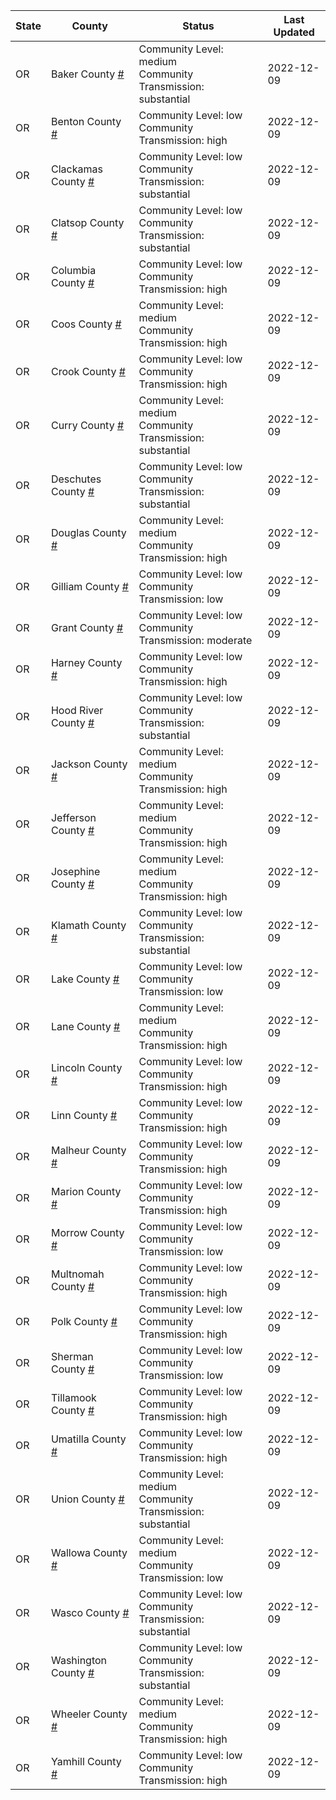 State | County | Status | Last Updated
--- | --- | --- | --- 
OR | Baker County <a href="#baker_county">#</a> | <a name="baker_county"></a>Community Level: medium<br/>Community Transmission: substantial | 2022-12-09
OR | Benton County <a href="#benton_county">#</a> | <a name="benton_county"></a>Community Level: low<br/>Community Transmission: high | 2022-12-09
OR | Clackamas County <a href="#clackamas_county">#</a> | <a name="clackamas_county"></a>Community Level: low<br/>Community Transmission: substantial | 2022-12-09
OR | Clatsop County <a href="#clatsop_county">#</a> | <a name="clatsop_county"></a>Community Level: low<br/>Community Transmission: substantial | 2022-12-09
OR | Columbia County <a href="#columbia_county">#</a> | <a name="columbia_county"></a>Community Level: low<br/>Community Transmission: high | 2022-12-09
OR | Coos County <a href="#coos_county">#</a> | <a name="coos_county"></a>Community Level: medium<br/>Community Transmission: high | 2022-12-09
OR | Crook County <a href="#crook_county">#</a> | <a name="crook_county"></a>Community Level: low<br/>Community Transmission: high | 2022-12-09
OR | Curry County <a href="#curry_county">#</a> | <a name="curry_county"></a>Community Level: medium<br/>Community Transmission: substantial | 2022-12-09
OR | Deschutes County <a href="#deschutes_county">#</a> | <a name="deschutes_county"></a>Community Level: low<br/>Community Transmission: substantial | 2022-12-09
OR | Douglas County <a href="#douglas_county">#</a> | <a name="douglas_county"></a>Community Level: medium<br/>Community Transmission: high | 2022-12-09
OR | Gilliam County <a href="#gilliam_county">#</a> | <a name="gilliam_county"></a>Community Level: low<br/>Community Transmission: low | 2022-12-09
OR | Grant County <a href="#grant_county">#</a> | <a name="grant_county"></a>Community Level: low<br/>Community Transmission: moderate | 2022-12-09
OR | Harney County <a href="#harney_county">#</a> | <a name="harney_county"></a>Community Level: low<br/>Community Transmission: high | 2022-12-09
OR | Hood River County <a href="#hood_river_county">#</a> | <a name="hood_river_county"></a>Community Level: low<br/>Community Transmission: substantial | 2022-12-09
OR | Jackson County <a href="#jackson_county">#</a> | <a name="jackson_county"></a>Community Level: medium<br/>Community Transmission: high | 2022-12-09
OR | Jefferson County <a href="#jefferson_county">#</a> | <a name="jefferson_county"></a>Community Level: medium<br/>Community Transmission: high | 2022-12-09
OR | Josephine County <a href="#josephine_county">#</a> | <a name="josephine_county"></a>Community Level: medium<br/>Community Transmission: high | 2022-12-09
OR | Klamath County <a href="#klamath_county">#</a> | <a name="klamath_county"></a>Community Level: low<br/>Community Transmission: substantial | 2022-12-09
OR | Lake County <a href="#lake_county">#</a> | <a name="lake_county"></a>Community Level: low<br/>Community Transmission: low | 2022-12-09
OR | Lane County <a href="#lane_county">#</a> | <a name="lane_county"></a>Community Level: medium<br/>Community Transmission: high | 2022-12-09
OR | Lincoln County <a href="#lincoln_county">#</a> | <a name="lincoln_county"></a>Community Level: low<br/>Community Transmission: high | 2022-12-09
OR | Linn County <a href="#linn_county">#</a> | <a name="linn_county"></a>Community Level: low<br/>Community Transmission: high | 2022-12-09
OR | Malheur County <a href="#malheur_county">#</a> | <a name="malheur_county"></a>Community Level: low<br/>Community Transmission: high | 2022-12-09
OR | Marion County <a href="#marion_county">#</a> | <a name="marion_county"></a>Community Level: low<br/>Community Transmission: high | 2022-12-09
OR | Morrow County <a href="#morrow_county">#</a> | <a name="morrow_county"></a>Community Level: low<br/>Community Transmission: low | 2022-12-09
OR | Multnomah County <a href="#multnomah_county">#</a> | <a name="multnomah_county"></a>Community Level: low<br/>Community Transmission: high | 2022-12-09
OR | Polk County <a href="#polk_county">#</a> | <a name="polk_county"></a>Community Level: low<br/>Community Transmission: high | 2022-12-09
OR | Sherman County <a href="#sherman_county">#</a> | <a name="sherman_county"></a>Community Level: low<br/>Community Transmission: low | 2022-12-09
OR | Tillamook County <a href="#tillamook_county">#</a> | <a name="tillamook_county"></a>Community Level: low<br/>Community Transmission: high | 2022-12-09
OR | Umatilla County <a href="#umatilla_county">#</a> | <a name="umatilla_county"></a>Community Level: low<br/>Community Transmission: high | 2022-12-09
OR | Union County <a href="#union_county">#</a> | <a name="union_county"></a>Community Level: medium<br/>Community Transmission: substantial | 2022-12-09
OR | Wallowa County <a href="#wallowa_county">#</a> | <a name="wallowa_county"></a>Community Level: medium<br/>Community Transmission: low | 2022-12-09
OR | Wasco County <a href="#wasco_county">#</a> | <a name="wasco_county"></a>Community Level: low<br/>Community Transmission: substantial | 2022-12-09
OR | Washington County <a href="#washington_county">#</a> | <a name="washington_county"></a>Community Level: low<br/>Community Transmission: substantial | 2022-12-09
OR | Wheeler County <a href="#wheeler_county">#</a> | <a name="wheeler_county"></a>Community Level: medium<br/>Community Transmission: high | 2022-12-09
OR | Yamhill County <a href="#yamhill_county">#</a> | <a name="yamhill_county"></a>Community Level: low<br/>Community Transmission: high | 2022-12-09
